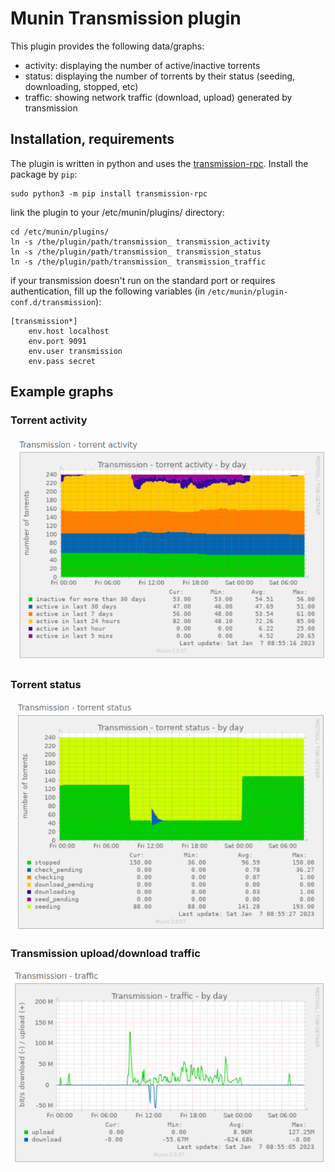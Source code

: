 
# Munin Transmission plugin

This plugin provides the following data/graphs:
 * activity: displaying the number of active/inactive torrents
 * status: displaying the number of torrents by their status (seeding, downloading, stopped, etc)
 * traffic: showing network traffic (download, upload) generated by transmission


## Installation, requirements

The plugin is written in python and uses the [transmission-rpc](https://pypi.org/project/transmission-rpc/). Install the package by `pip`:
```
sudo python3 -m pip install transmission-rpc
```

link the plugin to your /etc/munin/plugins/ directory:
```
cd /etc/munin/plugins/
ln -s /the/plugin/path/transmission_ transmission_activity
ln -s /the/plugin/path/transmission_ transmission_status
ln -s /the/plugin/path/transmission_ transmission_traffic
```

if your transmission doesn't run on the standard port or requires authentication, fill up the following variables (in `/etc/munin/plugin-conf.d/transmission`):
```
[transmission*]
    env.host localhost
    env.port 9091
    env.user transmission
    env.pass secret
```

## Example graphs

### Torrent activity
![transmission_activity_example_day_.png](transmission_activity_example_day_.png "transmission_activity_example_day_.png")

### Torrent status
![transmission_status_example_day.png](transmission_status_example_day.png "transmission_status_example_day.png")

### Transmission upload/download traffic
![transmission_traffic_example_day.png](transmission_traffic_example_day.png "transmission_traffic_example_day.png")

